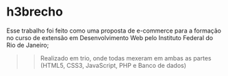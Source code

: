 # h3brecho
Esse trabalho foi feito como uma proposta de e-commerce para a formação no curso de extensão em Desenvolvimento Web pelo Instituto Federal do Rio de Janeiro;

>> Realizado em trio, onde todas mexeram em ambas as partes (HTML5, CSS3, JavaScript, PHP e Banco de dados)

